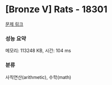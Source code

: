# [Bronze V] Rats - 18301 

[문제 링크](https://www.acmicpc.net/problem/18301) 

### 성능 요약

메모리: 113248 KB, 시간: 104 ms

### 분류

사칙연산(arithmetic), 수학(math)

